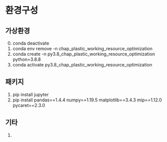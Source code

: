 # 환경구성
## 가상환경
0. conda deactivate
1. conda env remove -n chap_plastic_working_resource_optimization
2. conda create -n py3.8_chap_plastic_working_resource_optimization python=3.8.8
3. conda activate py3.8_chap_plastic_working_resource_optimization

## 패키지
1. pip install jupyter
2. pip install pandas==1.4.4 numpy==1.19.5 matplotlib==3.4.3 mip==1.12.0 pycaret==2.3.0


## 기타

1. 